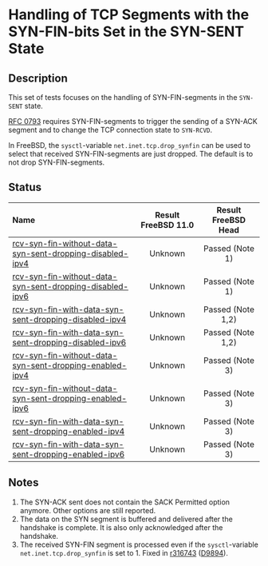 # Handling of TCP Segments with the SYN-FIN-bits Set in the SYN-SENT State

## Description
This set of tests focuses on the handling of SYN-FIN-segments in the `SYN-SENT` state.

[RFC 0793](https://tools.ietf.org/html/rfc0793) requires SYN-FIN-segments to trigger
the sending of a SYN-ACK segment and to change the TCP connection state to `SYN-RCVD`.

In FreeBSD, the `sysctl`-variable `net.inet.tcp.drop_synfin` can be used to
select that received SYN-FIN-segments are just dropped.
The default is to not drop SYN-FIN-segments.

## Status

| Name                                                                                                                                                                                                                                                                          | Result FreeBSD 11.0 | Result FreeBSD Head |
|:------------------------------------------------------------------------------------------------------------------------------------------------------------------------------------------------------------------------------------------------------------------------------|:-------------------:|:-------------------:|
|[rcv-syn-fin-without-data-syn-sent-dropping-disabled-ipv4](rcv-syn-fin-without-data-syn-sent-dropping-disabled-ipv4.pkt "Ensure that the reception of a TCP SYN-FIN in the SYN-SENT state triggers the sending of a SYN-ACK and changes the TCP connection state to SYN-RCVD") | Unknown             | Passed (Note 1)     |
|[rcv-syn-fin-without-data-syn-sent-dropping-disabled-ipv6](rcv-syn-fin-without-data-syn-sent-dropping-disabled-ipv6.pkt "Ensure that the reception of a TCP SYN-FIN in the SYN-SENT state triggers the sending of a SYN-ACK and changes the TCP connection state to SYN-RCVD") | Unknown             | Passed (Note 1)     |
|[rcv-syn-fin-with-data-syn-sent-dropping-disabled-ipv4](rcv-syn-fin-with-data-syn-sent-dropping-disabled-ipv4.pkt "Ensure that the reception of a TCP SYN-FIN in the SYN-SENT state triggers the sending of a SYN-ACK and changes the TCP connection state to SYN-RCVD")       | Unknown             | Passed (Note 1,2)   |
|[rcv-syn-fin-with-data-syn-sent-dropping-disabled-ipv6](rcv-syn-fin-with-data-syn-sent-dropping-disabled-ipv6.pkt "Ensure that the reception of a TCP SYN-FIN in the SYN-SENT state triggers the sending of a SYN-ACK and changes the TCP connection state to SYN-RCVD")       | Unknown             | Passed (Note 1,2)   |
|[rcv-syn-fin-without-data-syn-sent-dropping-enabled-ipv4](rcv-syn-fin-without-data-syn-sent-dropping-enabled-ipv4.pkt "Ensure that the reception of a TCP SYN-FIN in the SYN-SENT state does not trigger any change in the TCP connection")                                    | Unknown             | Passed (Note 3)     |
|[rcv-syn-fin-without-data-syn-sent-dropping-enabled-ipv6](rcv-syn-fin-without-data-syn-sent-dropping-enabled-ipv6.pkt "Ensure that the reception of a TCP SYN-FIN in the SYN-SENT state does not trigger any change in the TCP connection")                                    | Unknown             | Passed (Note 3)     |
|[rcv-syn-fin-with-data-syn-sent-dropping-enabled-ipv4](rcv-syn-fin-with-data-syn-sent-dropping-enabled-ipv4.pkt "Ensure that the reception of a TCP SYN-FIN in the SYN-SENT state does not trigger any change in the TCP connection")                                          | Unknown             | Passed (Note 3)     |
|[rcv-syn-fin-with-data-syn-sent-dropping-enabled-ipv6](rcv-syn-fin-with-data-syn-sent-dropping-enabled-ipv6.pkt "Ensure that the reception of a TCP SYN-FIN in the SYN-SENT state does not trigger any change in the TCP connection")                                          | Unknown             | Passed (Note 3)     |

## Notes

1. The SYN-ACK sent does not contain the SACK Permitted option anymore. Other options are still reported.
2. The data on the SYN segment is buffered and delivered after the handshake is complete.
   It is also only acknowledged after the handshake.
3. The received SYN-FIN segment is processed even if the `sysctl`-variable `net.inet.tcp.drop_synfin` is set to 1.
   Fixed in [r316743](https://svnweb.freebsd.org/changeset/base/316743) ([D9894](https://reviews.freebsd.org/D9894)).

